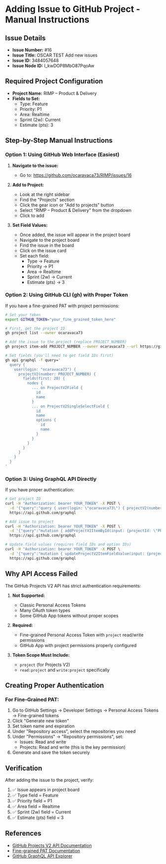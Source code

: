 # Adding Issue to GitHub Project - Manual Instructions

## Issue Details
- **Issue Number:** #16
- **Issue Title:** OSCAR TEST Add new issues
- **Issue ID:** 3484057648
- **Issue Node ID:** I_kwDOP8MbO87PqoAw

## Required Project Configuration
- **Project Name:** RIMP – Product & Delivery
- **Fields to Set:**
  - Type: Feature
  - Priority: P1
  - Area: Realtime
  - Sprint (2w): Current
  - Estimate (pts): 3

## Step-by-Step Manual Instructions

### Option 1: Using GitHub Web Interface (Easiest)

1. **Navigate to the issue:**
   - Go to: https://github.com/ocaravaca73/RIMP/issues/16

2. **Add to Project:**
   - Look at the right sidebar
   - Find the "Projects" section
   - Click the gear icon or "Add to projects" button
   - Select "RIMP – Product & Delivery" from the dropdown
   - Click to add

3. **Set Field Values:**
   - Once added, the issue will appear in the project board
   - Navigate to the project board
   - Find the issue in the board
   - Click on the issue card
   - Set each field:
     - Type → Feature
     - Priority → P1
     - Area → Realtime
     - Sprint (2w) → Current
     - Estimate (pts) → 3

### Option 2: Using GitHub CLI (gh) with Proper Token

If you have a fine-grained PAT with project permissions:

```bash
# Set your token
export GITHUB_TOKEN="your_fine_grained_token_here"

# First, get the project ID
gh project list --owner ocaravaca73

# Add the issue to the project (replace PROJECT_NUMBER)
gh project item-add PROJECT_NUMBER --owner ocaravaca73 --url https://github.com/ocaravaca73/RIMP/issues/16

# Set fields (you'll need to get field IDs first)
gh api graphql -f query='
  query {
    user(login: "ocaravaca73") {
      projectV2(number: PROJECT_NUMBER) {
        fields(first: 20) {
          nodes {
            ... on ProjectV2Field {
              id
              name
            }
            ... on ProjectV2SingleSelectField {
              id
              name
              options {
                id
                name
              }
            }
          }
        }
      }
    }
  }
'
```

### Option 3: Using GraphQL API Directly

If you have proper authentication:

```bash
# Get project ID
curl -H "Authorization: bearer YOUR_TOKEN" -X POST \
  -d '{"query":"query { user(login: \"ocaravaca73\") { projectV2(number: YOUR_PROJECT_NUMBER) { id } } }"}' \
  https://api.github.com/graphql

# Add issue to project
curl -H "Authorization: bearer YOUR_TOKEN" -X POST \
  -d '{"query":"mutation { addProjectV2ItemById(input: {projectId: \"PROJECT_ID\", contentId: \"I_kwDOP8MbO87PqoAw\"}) { item { id } } }"}' \
  https://api.github.com/graphql

# Update field values (requires field IDs and option IDs)
curl -H "Authorization: bearer YOUR_TOKEN" -X POST \
  -d '{"query":"mutation { updateProjectV2ItemFieldValue(input: {projectId: \"PROJECT_ID\", itemId: \"ITEM_ID\", fieldId: \"FIELD_ID\", value: {singleSelectOptionId: \"OPTION_ID\"}}) { projectV2Item { id } } }"}' \
  https://api.github.com/graphql
```

## Why API Access Failed

The GitHub Projects V2 API has strict authentication requirements:

1. **Not Supported:**
   - Classic Personal Access Tokens
   - Many OAuth token types
   - Some GitHub App tokens without proper scopes

2. **Required:**
   - Fine-grained Personal Access Token with `project` read/write permissions
   - GitHub App with project permissions properly configured

3. **Token Scope Must Include:**
   - `project` (for Projects V2)
   - `read:project` and `write:project` specifically

## Creating Proper Authentication

### For Fine-Grained PAT:

1. Go to GitHub Settings → Developer Settings → Personal Access Tokens → Fine-grained tokens
2. Click "Generate new token"
3. Set token name and expiration
4. Under "Repository access", select the repositories you need
5. Under "Permissions" → "Repository permissions", set:
   - Issues: Read and write
   - Projects: Read and write (this is the key permission)
6. Generate and save the token securely

## Verification

After adding the issue to the project, verify:

1. ✅ Issue appears in project board
2. ✅ Type field = Feature
3. ✅ Priority field = P1
4. ✅ Area field = Realtime
5. ✅ Sprint (2w) field = Current
6. ✅ Estimate (pts) field = 3

## References

- [GitHub Projects V2 API Documentation](https://docs.github.com/en/issues/planning-and-tracking-with-projects/automating-your-project/using-the-api-to-manage-projects)
- [Fine-grained PAT Documentation](https://docs.github.com/en/authentication/keeping-your-account-and-data-secure/managing-your-personal-access-tokens)
- [GitHub GraphQL API Explorer](https://docs.github.com/en/graphql/overview/explorer)
